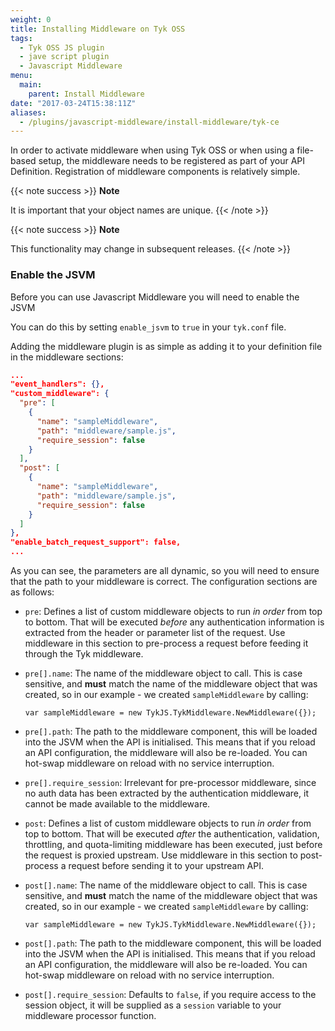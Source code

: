 ```yaml
---
weight: 0
title: Installing Middleware on Tyk OSS
tags:
  - Tyk OSS JS plugin
  - jave script plugin
  - Javascript Middleware
menu:
  main:
    parent: Install Middleware
date: "2017-03-24T15:38:11Z"
aliases:
  - /plugins/javascript-middleware/install-middleware/tyk-ce
---
```


In order to activate middleware when using Tyk OSS or when using a file-based setup, the middleware needs to be registered as part of your API Definition. Registration of middleware components is relatively simple.

{{< note success >}}
**Note**

It is important that your object names are unique.
{{< /note >}}

{{< note success >}}
**Note**

This functionality may change in subsequent releases.
{{< /note >}}

### Enable the JSVM

Before you can use Javascript Middleware you will need to enable the JSVM

You can do this by setting `enable_jsvm` to `true` in your `tyk.conf` file.

Adding the middleware plugin is as simple as adding it to your definition file in the middleware sections:

```json
...
"event_handlers": {},
"custom_middleware": {
  "pre": [
    {
      "name": "sampleMiddleware",
      "path": "middleware/sample.js",
      "require_session": false
    }
  ],
  "post": [
    {
      "name": "sampleMiddleware",
      "path": "middleware/sample.js",
      "require_session": false
    }
  ]
},
"enable_batch_request_support": false,
...
```

As you can see, the parameters are all dynamic, so you will need to ensure that the path to your middleware is correct. The configuration sections are as follows:

- `pre`: Defines a list of custom middleware objects to run _in order_ from top to bottom. That will be executed _before_ any authentication information is extracted from the header or parameter list of the request. Use middleware in this section to pre-process a request before feeding it through the Tyk middleware.

- `pre[].name`: The name of the middleware object to call. This is case sensitive, and **must** match the name of the middleware object that was created, so in our example - we created `sampleMiddleware` by calling:

  `var sampleMiddleware = new TykJS.TykMiddleware.NewMiddleware({});`

- `pre[].path`: The path to the middleware component, this will be loaded into the JSVM when the API is initialised. This means that if you reload an API configuration, the middleware will also be re-loaded. You can hot-swap middleware on reload with no service interruption.

- `pre[].require_session`: Irrelevant for pre-processor middleware, since no auth data has been extracted by the authentication middleware, it cannot be made available to the middleware.

- `post`: Defines a list of custom middleware objects to run _in order_ from top to bottom. That will be executed _after_ the authentication, validation, throttling, and quota-limiting middleware has been executed, just before the request is proxied upstream. Use middleware in this section to post-process a request before sending it to your upstream API.

- `post[].name`: The name of the middleware object to call. This is case sensitive, and **must** match the name of the middleware object that was created, so in our example - we created `sampleMiddleware` by calling:

  `var sampleMiddleware = new TykJS.TykMiddleware.NewMiddleware({});`

- `post[].path`: The path to the middleware component, this will be loaded into the JSVM when the API is initialised. This means that if you reload an API configuration, the middleware will also be re-loaded. You can hot-swap middleware on reload with no service interruption.

- `post[].require_session`: Defaults to `false`, if you require access to the session object, it will be supplied as a `session` variable to your middleware processor function.
